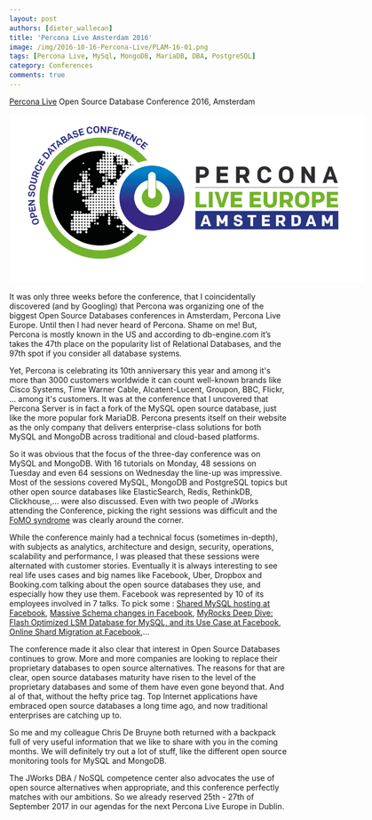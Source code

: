 ```yaml
---
layout: post
authors: [dieter_wallecan]
title: 'Percona Live Amsterdam 2016'
image: /img/2016-10-16-Percona-Live/PLAM-16-01.png
tags: [Percona Live, MySql, MongoDB, MariaDB, DBA, PostgreSQL]
category: Conferences
comments: true
---
```


[Percona Live](https://www.percona.com/live/plam16/) Open Source Database Conference 2016, Amsterdam

<p style="text-align: center;">
  <img style="max-width: 640px;" alt="Percona Live Amsterdam Logo" src="/img/2016-10-16-Percona-Live/PLAM-16-01.png">
</p>

It was only three weeks before the conference, that I coincidentally discovered (and by Googling) that Percona was organizing one of the biggest Open Source Databases conferences in Amsterdam, Percona Live Europe.
Until then I had never heard of Percona.
Shame on me! But, Percona is mostly known in the US and according to db-engine.com it’s takes the 47th  place on the popularity list of Relational Databases, and the 97th spot if you consider all database systems.

Yet, Percona is celebrating its 10th anniversary this year and among it's more than 3000 customers worldwide it can count well-known brands like Cisco Systems, Time Warner Cable, Alcatent-Lucent, Groupon, BBC, Flickr, ... among  it's customers.
It was at the conference that I uncovered that Percona Server is in fact a fork of the MySQL open source database, just like the more popular fork MariaDB.
Percona presents itself on their website as the only company that delivers enterprise-class solutions for both MySQL and MongoDB across traditional and cloud-based platforms. 

So it was obvious that the focus of the three-day conference was on MySQL and MongoDB.
With 16 tutorials on Monday, 48 sessions on Tuesday and even 64 sessions on Wednesday the line-up was impressive.
Most of the sessions covered MySQL, MongoDB and PostgreSQL topics but other open source databases like ElasticSearch, Redis, RethinkDB, Clickhouse,… were also discussed.
Even with two people of JWorks attending the Conference, picking the right sessions was difficult and the [FoMO syndrome](https://en.wikipedia.org/wiki/Fear_of_missing_out) was clearly around the corner. 

While the conference mainly had a technical focus (sometimes in-depth), with subjects as analytics, architecture and design, security, operations, scalability and performance, I was pleased that these sessions were alternated with customer stories.
Eventually it is always interesting to see real life uses cases and big names like Facebook, Uber, Dropbox and Booking.com talking about the open source databases they use, and especially how they use them.
Facebook was represented by 10 of its employees involved in 7 talks.
To pick some : [Shared MySQL hosting at Facebook](https://www.percona.com/live/plam16/sessions/one-system-fit-them-all-shared-mysql-hosting-facebook), [Massive Schema changes in Facebook](https://www.percona.com/live/plam16/sessions/massive-schema-changes-facebook), [MyRocks Deep Dive: Flash Optimized LSM Database for MySQL, and its Use Case at Facebook](https://www.percona.com/live/plam16/sessions/myrocks-deep-dive-flash-optimized-lsm-database-mysql-and-its-use-case-facebook), [Online Shard Migration at Facebook](https://www.percona.com/live/plam16/sessions/everyday-we%E2%80%99re-shuffling-%E2%80%94-online-shard-migration-facebook),…

The conference made it also clear that interest in Open Source Databases continues to grow.
More and more companies are looking to replace their proprietary databases to open source alternatives.
The reasons for that are clear, open source databases maturity have risen to the level of the proprietary databases and some of them have even gone beyond that.
And al of that, without the hefty price tag.  Top Internet applications have embraced open source databases a long time ago, and now traditional enterprises are catching up to.

So me and my colleague Chris De Bruyne both returned with a backpack full of very useful information that we like to share with you in the coming months.
We will definitely try out a lot of stuff, like the different open source monitoring tools for MySQL and MongoDB. 

The JWorks DBA / NoSQL competence center also advocates the use of open source alternatives when appropriate, and this conference perfectly matches with our ambitions.
So we already reserved 25th - 27th of September 2017 in our agendas for the next Percona Live Europe in Dublin.